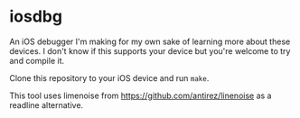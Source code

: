 # iosdbg

An iOS debugger I'm making for my own sake of learning more about these devices. I don't know if this supports your device but you're welcome to try and compile it.

Clone this repository to your iOS device and run `make`.

This tool uses limenoise from https://github.com/antirez/linenoise as a readline alternative.
